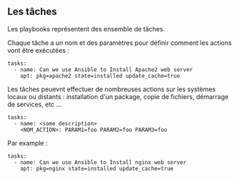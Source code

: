 ## Les tâches

Les playbooks représentent des ensemble de tâches.

Chaque tâche a un nom et des paramètres pour définir comment les actions vont être exécutées :

```
tasks:
  - name: Can we use Ansible to Install Apache2 web server
    apt: pkg=apache2 state=installed update_cache=true
```

Les tâches peuevnt effectuer de nombreuses actions sur les systèmes locaux ou distants : installation d'un package, copie de fichiers, démarrage de services, etc ...

```
tasks:
  - name: <some description>     
    <NOM_ACTION>: PARAM1=foo PARAM2=foo PARAM3=foo
```

Par example :

```
tasks:
  - name: Can we use Ansible to Install nginx web server
    apt: pkg=nginx state=installed update_cache=true
```
